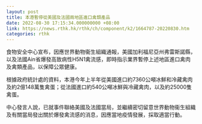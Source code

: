 ```yaml
---
layout: post
title: 本港暫停從美國及法國兩地區進口禽類產品
date: 2022-08-30 17:15:34.000000000 +08:00
link: https://news.rthk.hk/rthk/ch/component/k2/1664787-20220830.htm
categories: rthk
---
```


食物安全中心宣布，因應世界動物衞生組織通報，美國加利福尼亞州弗雷斯諾縣，以及法國Ain省爆發高致病性H5N1禽流感，即時指示業界暫停上述地區進口禽肉及禽類產品，以保障公眾健康。

根據政府統計處的資料，本港今年上半年從美國進口約7360公噸冰鮮和冷藏禽肉及約2億148萬隻禽蛋；從法國進口約540公噸冰鮮與冷藏禽肉，以及約25000隻禽蛋。

中心發言人說，已就事件聯絡美國及法國當局，並繼續密切留意世界動物衞生組織及有關當局發出關於爆發禽流感的消息，因應當地疫情發展，採取適當行動。
